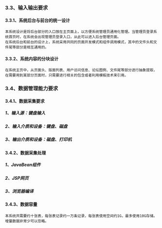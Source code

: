 ### 3.3、输入输出要求
#### 3.3.1、系统后台与前台的统一设计
	本系统设计是将后台部分的入口放在主页面上，以方便系统管理员通用化管理。当管理员登录系统首页时，在系统会出现管理员登录入口，从此可以进入后台管理页面。
	在系统后台和前台的设计上，系统采用共同的页面开发模式和组件调用模式，其中的文件头和文件尾等部分是相互通用的。
#### 3.3.2、系统内容的分块设计
	在系统主页中，从页面头、版面列表、用户访问信息、论坛图例、文件尾等部分进行抽象提取，在需要用到某部分页面时，只需要进行相关的包含或者利用模板技术来引用。
### 3.4、数据管理能力要求
#### 3.4.1、数据采集要求
##### 1、输入源：键盘输入
##### 2、输入介质和设备：键盘、磁盘
##### 3、输出介质和设备：磁盘、打印机
#### 3.4.2、数据采集处理
##### 1、JavaBean组件
##### 2、JSP网页
##### 3、浏览器编译
#### 3.4.3、数据容量
	本系统共需要约十张表，每张表记录约一万条记录，每张表使用空间约1G，最多使用10G存储。增量数据非常少可以忽略。
